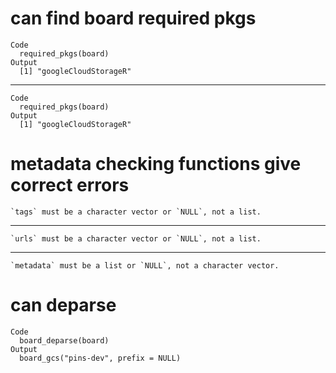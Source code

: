 # can find board required pkgs

    Code
      required_pkgs(board)
    Output
      [1] "googleCloudStorageR"

---

    Code
      required_pkgs(board)
    Output
      [1] "googleCloudStorageR"

# metadata checking functions give correct errors

    `tags` must be a character vector or `NULL`, not a list.

---

    `urls` must be a character vector or `NULL`, not a list.

---

    `metadata` must be a list or `NULL`, not a character vector.

# can deparse

    Code
      board_deparse(board)
    Output
      board_gcs("pins-dev", prefix = NULL)

